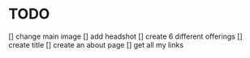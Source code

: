 # TODO
[] change main image
[] add headshot
[] create 6 different offerings
[] create title
[] create an about page
[] get all my links